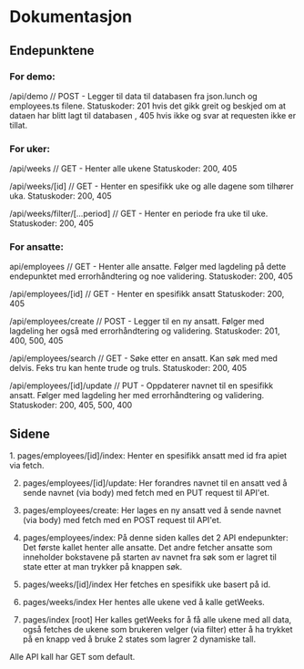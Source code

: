 <h1>Dokumentasjon</h1>

<h2>Endepunktene</h2>

<h3>For demo:</h3>

/api/demo // POST - Legger til data til databasen fra json.lunch og employees.ts filene.
Statuskoder:
201 hvis det gikk greit og beskjed om at dataen har blitt lagt til databasen , 405 hvis ikke og svar at requesten ikke er tillat.


<h3>For uker:</h3>

/api/weeks // GET - Henter alle ukene
Statuskoder: 200, 405

/api/weeks/[id] // GET - Henter en spesifikk uke og alle dagene som tilhører uka.
Statuskoder: 200, 405

/api/weeks/filter/[...period] // GET - Henter en periode fra uke til uke.
Statuskoder: 200, 405


<h3>For ansatte:</h3>

api/employees // GET - Henter alle ansatte. Følger med lagdeling på dette endepunktet med errorhåndtering og noe validering.
Statuskoder: 200, 405

/api/employees/[id] // GET - Henter en spesifikk ansatt
Statuskoder: 200, 405

/api/employees/create // POST - Legger til en ny ansatt. Følger med lagdeling her også med errorhåndtering og validering.
Statuskoder: 201, 400, 500, 405

/api/employees/search // GET - Søke etter en ansatt. Kan søk med med delvis. Feks tru kan hente trude og truls.
Statuskoder: 200, 405

/api/employees/[id]/update // PUT - Oppdaterer navnet til en spesifikk ansatt. Følger med lagdeling her med errorhåndtering og validering.
Statuskoder: 200, 405, 500, 400

<h2>Sidene</h2>
1. pages/employees/[id]/index:
   Henter en spesifikk ansatt med id fra apiet via fetch.

2. pages/employees/[id]/update:
   Her forandres navnet til en ansatt ved å sende navnet (via body) med fetch med en PUT request til API'et.

3. pages/employees/create:
   Her lages en ny ansatt ved å sende navnet (via body) med fetch med en POST request til API'et. 

4. pages/employees/index:
   På denne siden kalles det 2 API endepunkter:
   Det første kallet henter alle ansatte.
   Det andre fetcher ansatte som inneholder bokstavene på starten av navnet
   fra søk som er lagret til state etter at man trykker på knappen søk.

5. pages/weeks/[id]/index
   Her fetches en spesifikk uke basert på id.

6. pages/weeks/index
   Her hentes alle ukene ved å kalle getWeeks.

7. pages/index [root]
   Her kalles getWeeks for å få alle ukene med all data,
   også fetches de ukene som brukeren velger (via filter) etter
   å ha trykket på en knapp ved å bruke 2 states som lagrer 2 dynamiske tall.

Alle API kall har GET som default.
